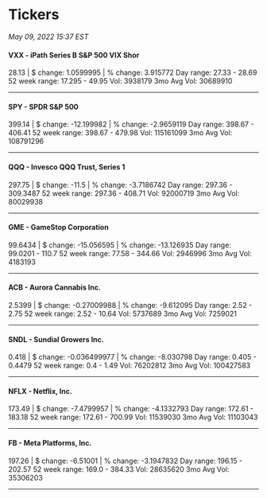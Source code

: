 # Tickers
*May 09, 2022 15:37 EST*

#### VXX - iPath Series B S&P 500 VIX Shor
28.13 | $ change: 1.0599995 | % change: 3.915772
Day range: 27.33 - 28.69 52 week range: 17.295 - 49.95
Vol: 3938179 3mo Avg Vol: 30689910

---

#### SPY - SPDR S&P 500
399.14 | $ change: -12.199982 | % change: -2.9659119
Day range: 398.67 - 406.41 52 week range: 398.67 - 479.98
Vol: 115161099 3mo Avg Vol: 108791296

---

#### QQQ - Invesco QQQ Trust, Series 1
297.75 | $ change: -11.5 | % change: -3.7186742
Day range: 297.36 - 309.3487 52 week range: 297.36 - 408.71
Vol: 92000719 3mo Avg Vol: 80029938

---

#### GME - GameStop Corporation
99.6434 | $ change: -15.056595 | % change: -13.126935
Day range: 99.0201 - 110.7 52 week range: 77.58 - 344.66
Vol: 2946996 3mo Avg Vol: 4183193

---

#### ACB - Aurora Cannabis Inc.
2.5399 | $ change: -0.27009988 | % change: -9.612095
Day range: 2.52 - 2.75 52 week range: 2.52 - 10.64
Vol: 5737689 3mo Avg Vol: 7259021

---

#### SNDL - Sundial Growers Inc.
0.418 | $ change: -0.036499977 | % change: -8.030798
Day range: 0.405 - 0.4479 52 week range: 0.4 - 1.49
Vol: 76202812 3mo Avg Vol: 100427583

---

#### NFLX - Netflix, Inc.
173.49 | $ change: -7.4799957 | % change: -4.1332793
Day range: 172.61 - 183.18 52 week range: 172.61 - 700.99
Vol: 11539030 3mo Avg Vol: 11103043

---

#### FB - Meta Platforms, Inc.
197.26 | $ change: -6.51001 | % change: -3.1947832
Day range: 196.15 - 202.57 52 week range: 169.0 - 384.33
Vol: 28635620 3mo Avg Vol: 35306203

---

